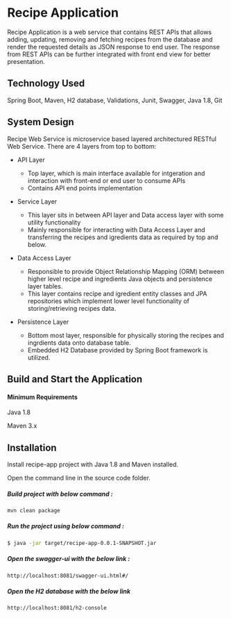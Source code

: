 
# Recipe Application

Recipe Application is a web service that contains REST APIs that allows adding, updating, removing and fetching recipes from the database and render the requested details as JSON response to end user. The response from REST APIs can be further integrated with front end view for better presentation.

## Technology Used

Spring Boot, Maven, H2 database, Validations, Junit, Swagger,
Java 1.8, Git

## System Design

Recipe Web Service is microservice based layered architectured RESTful Web Service. There are 4 layers from top to bottom:

- API Layer
  - Top layer, which is main interface available for intgeration and interaction with front-end or end user to consume APIs
  - Contains API end points implementation

- Service Layer
  - This layer sits in between API layer and Data access layer with some utility functionality
  - Mainly responsible for interacting with Data Access Layer and transferring the recipes and igredients data as required by top and below.

- Data Access Layer
  - Responsible to provide Object Relationship Mapping (ORM) between higher level recipe and ingredients Java objects and persistence layer tables.
  - This layer contains recipe and igredient entity classes and JPA repositories which implement lower level functionality of storing/retrieving recipes data.

- Persistence Layer
  - Bottom most layer, responsible for physically storing the recipes and ingrdients data onto database table.
  - Embedded H2 Database provided by Spring Boot framework is utilized.

## Build and Start the Application

#### Minimum Requirements

Java 1.8

Maven 3.x

## Installation

Install recipe-app project with Java 1.8 and Maven installed.

Open the command line in the source code folder.

##### Build project with below command :

```bash
mvn clean package
```

##### Run the project using below command :

```bash
$ java -jar target/recipe-app-0.0.1-SNAPSHOT.jar
```

##### Open the swagger-ui with the below link :

```bash
http://localhost:8081/swagger-ui.html#/
```

##### Open the H2 database with the below link 

```bash
http://localhost:8081/h2-console
```